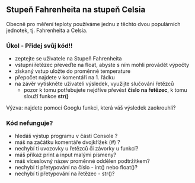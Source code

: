 ## Stupeň Fahrenheita na stupeň Celsia

Obecně pro měření teploty používáme jednu z těchto dvou populárních jednotek, tj. Fahrenheita a Celsia.

### Úkol - Přidej svůj kód!!

- zeptejte se uživatele na Stupeň Fahrenheita
- vstupní řetězec převeďte na float, abyste s ním mohli provádět výpočty
- získaný vstup uložte do proměnné temperature
- přepočet najdete v komentáři na 1. řádku
- na závěr vytiskněte uživateli výsledek, využijte slučování řetězců
    - pozor k tomu potřebujete nejdříve převést **číslo na řetězec**, k tomu slouží funkce **str()**

Výzva: najdete pomocí Googlu funkci, která váš výsledek zaokrouhlí?

### Kód nefunguje? 
- hledáš výstup programu v části Console ?
- máš na začátku komentáře dvojkřížek (#) ?
- nechybí ti uvozovky u řetězců či závorky u funkcí?
- máš příkaz print a input malými písmeny?
- máš víceslovný název proměnné oddělen podtržítkem?
- nechybí ti přetypování na číslo - int() nebo float()?
- nechybí ti přetypování na řetězec - str()?
